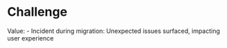 # Challenge

Value: - Incident during migration: Unexpected issues surfaced, impacting user experience